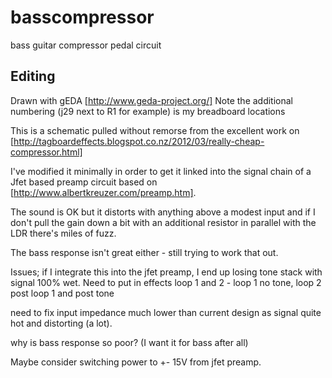 basscompressor
==============

bass guitar compressor pedal circuit

Editing
-------

Drawn with gEDA [http://www.geda-project.org/]
Note the additional numbering (j29 next to R1 for example)
is my breadboard locations

This is a schematic pulled without remorse from the excellent
work on [http://tagboardeffects.blogspot.co.nz/2012/03/really-cheap-compressor.html]

I've modified it minimally in order to get it linked into the
signal chain of a Jfet based preamp circuit based on 
[http://www.albertkreuzer.com/preamp.htm].

The sound is OK but it distorts with anything above a modest input
and if I don't pull the gain down a bit with an additional resistor
in parallel with the LDR there's miles of fuzz.

The bass response isn't great either - still trying to work that out.

Issues; if I integrate this into the jfet preamp, I end up
losing tone stack with signal 100% wet.  Need to put in
effects loop 1 and 2 - loop 1 no tone, loop 2 post loop
1 and post tone

need to fix input impedance much lower than current
design as signal quite hot and distorting (a lot).

why is bass response so poor? (I want it for bass after all)

Maybe consider switching power to +- 15V from
jfet preamp.
